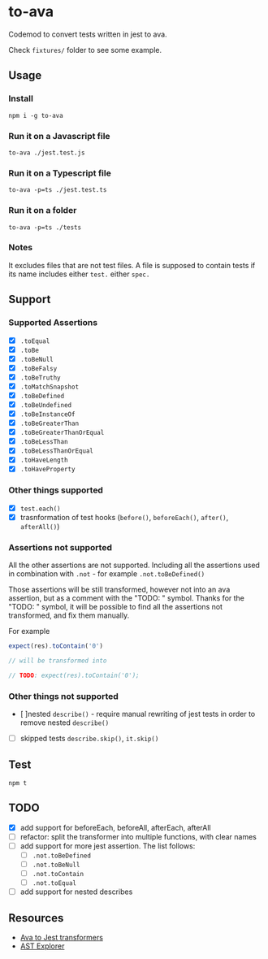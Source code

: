 # to-ava

Codemod to convert tests written in jest to ava.

Check `fixtures/` folder to see some example.

## Usage

### Install

`npm i -g to-ava`

### Run it on a Javascript file

`to-ava ./jest.test.js`

### Run it on a Typescript file

`to-ava -p=ts ./jest.test.ts`

### Run it on a folder

`to-ava -p=ts ./tests`

### Notes

It excludes files that are not test files. A file is supposed to contain tests if its name includes either `test.` either `spec.`

## Support

### Supported Assertions

- [X] `.toEqual`
- [X] `.toBe`
- [X] `.toBeNull`
- [X] `.toBeFalsy`
- [X] `.toBeTruthy`
- [X] `.toMatchSnapshot`
- [X] `.toBeDefined`
- [X] `.toBeUndefined`
- [X] `.toBeInstanceOf`
- [X] `.toBeGreaterThan`
- [X] `.toBeGreaterThanOrEqual`
- [X] `.toBeLessThan`
- [X] `.toBeLessThanOrEqual`
- [X] `.toHaveLength`
- [X] `.toHaveProperty`

### Other things supported

- [X] `test.each()`
- [X] trasnformation of test hooks (`before()`, `beforeEach()`, `after()`, `afterAll()`)

### Assertions not supported

All the other assertions are not supported. Including all the assertions used in combination with `.not` - for example `.not.toBeDefined()`

Those assertions will be still transformed, however not into an ava assertion, but as a comment with the "TODO: " symbol. Thanks for the "TODO: " symbol, it will be possible to find all the assertions not transformed, and fix them manually.

For example

```js
expect(res).toContain('0')

// will be transformed into

// TODO: expect(res).toContain('0');
```

### Other things not supported

- [ ]nested `describe()` - require manual rewriting of jest tests in order to remove nested `describe()`
- [ ] skipped tests `describe.skip()`, `it.skip()`

## Test

`npm t`



## TODO

- [X] add support for beforeEach, beforeAll, afterEach, afterAll
- [ ] refactor: split the transformer into multiple functions, with clear names
- [ ] add support for more jest assertion. The list follows:
  - [ ] `.not.toBeDefined`
  - [ ] `.not.toBeNull`
  - [ ] `.not.toContain`
  - [ ] `.not.toEqual`
- [ ] add support for nested describes

## Resources

- [Ava to Jest transformers](https://github.com/skovhus/jest-codemods/blob/master/src/transformers/ava.js)
- [AST Explorer](https://astexplorer.net/)

